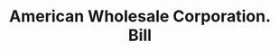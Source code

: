 ---
doi: 10.7916/D88S61X7
date_other: '1922'
date_other_textual: '1922'
form: printed ephemera
genre:
- Invoices
name:
- American Wholesale Corporation
object_in_context_url: https://biggert.cul.columbia.edu/items/view/ave_biggert_00538
subject_hierarchical_geographic:
- Baltimore, Maryland, United States
subject_name:
- American Wholesale Corporation
title: American Wholesale Corporation. Bill
sort_title: American Wholesale Corporation. Bill
call_number: ave_biggert_00538
coordinates:
- 39.28333333333333,-76.61666666666666
pid: ave_biggert_00538
identifiers: ave_biggert_00538
thumbnail: https://derivativo-1.library.columbia.edu/iiif/2/ldpd:343688/full/!256,256/0/native.jpg
permalink: /biggert/ave_biggert_00538/
layout: iiif-image-page
---